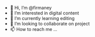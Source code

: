 - 👋 Hi, I’m @firmaney
- 👀 I’m interested in digital content
- 🌱 I’m currently learning editing
- 💞️ I’m looking to collaborate on project
- 📫 How to reach me ...

<!---
firmaney/firmaney is a ✨ special ✨ repository because its `README.md` (this file) appears on your GitHub profile.
You can click the Preview link to take a look at your changes.
--->
